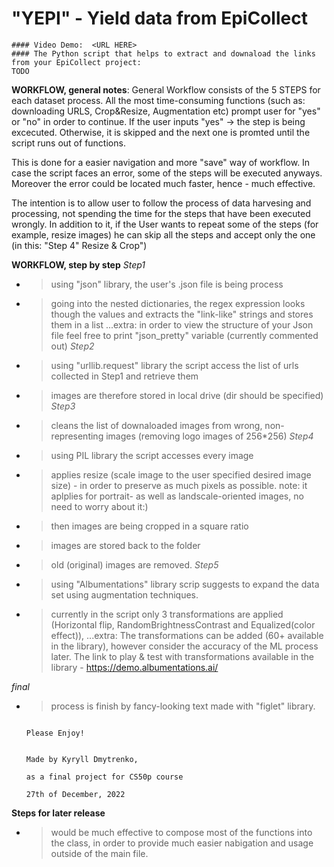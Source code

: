 # "YEPI" - Yield data from EpiCollect #
    #### Video Demo:  <URL HERE>
    #### The Python script that helps to extract and downaload the links from your EpiCollect project:   
    TODO

**WORKFLOW, general notes**:
General Workflow consists of the 5 STEPS for each dataset process.
All the most time-consuming functions (such as: downloading URLS, Crop&Resize, Augmentation etc) prompt user for "yes" or "no" in order to continue. If the user inputs "yes" -> the step is being excecuted. Otherwise, it is skipped and the next one is promted until the script runs out of functions.

This is done for a easier navigation and more "save" way of workflow. 
In case the script faces an error, some of the steps will be executed anyways. Moreover the error could be located much faster, hence - much effective.

The intention is to allow user to follow the process of data harvesing and processing,
not spending the time for the steps that have been executed wrongly.
In addition to it, if the User wants to repeat some of the steps (for example, resize images) he can skip all the steps and accept only the one (in this: "Step 4" Resize & Crop")

**WORKFLOW, step by step**
*Step1* 
- > using "json" library, the user's .json file is being process
- > going into the nested dictionaries, the regex expression looks though the values 
and extracts the "link-like" strings and stores them in a list
...extra: in order to view the structure of your Json file feel free to print "json_pretty" variable (currently commented out)
*Step2*
- > using "urllib.request" library the script access the list of urls collected in Step1 and retrieve them
- > images are therefore stored in local drive (dir should be specified)
*Step3*
- > cleans the list of downaloaded images from wrong, non-representing images (removing logo images of 256*256)
*Step4*
- > using PIL library the script accesses every image 
- > applies resize (scale image to the user specified desired image size) - in order to preserve as much pixels as possible. note: it aplplies for portrait- as well as landscale-oriented images, no need to worry about it:)
- > then images are being cropped in a square ratio
- > images are stored back to the folder
- > old (original) images are removed.
*Step5*
- > using "Albumentations" library scrip suggests to expand the data set using augmentation techniques.
- > currently in the script only 3 transformations are applied (Horizontal flip, RandomBrightnessContrast and Equalized(color effect)), 
...extra: The transformations can be added (60+ available in the library), however consider the accuracy of the ML process later. The link to play & test with transformations available in the library - https://demo.albumentations.ai/

*final*
- > process is finish by fancy-looking text made with "figlet" library.


                                                                                    Please Enjoy!

                                                                                    Made by Kyryll Dmytrenko, 
                                                                                    as a final project for CS50p course
                                                                                    27th of December, 2022


**Steps for later release**
- > would be much effective to compose most of the functions into the class, 
in order to provide much easier nabigation and usage outside of the main file. 

